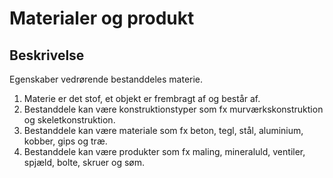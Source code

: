 # Materialer og produkt

## Beskrivelse

Egenskaber vedrørende bestanddeles materie.

1. Materie er det stof, et objekt er frembragt af og består
   af.
2. Bestanddele kan være konstruktionstyper som fx
   murværkskonstruktion og skeletkonstruktion.
3. Bestanddele kan være materiale som fx beton, tegl, stål,
   aluminium, kobber, gips og træ.
4. Bestanddele kan være produkter som fx maling,
   mineraluld, ventiler, spjæld, bolte, skruer og søm.
